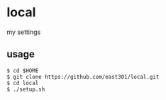 local
=====

my settings

usage
-----

    $ cd $HOME
    $ git clone https://github.com/east301/local.git
    $ cd local
    $ ./setup.sh
